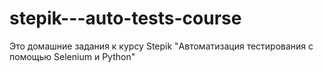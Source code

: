 # stepik---auto-tests-course
Это домашние задания к курсу Stepik "Автоматизация тестирования с помощью Selenium и Python"
